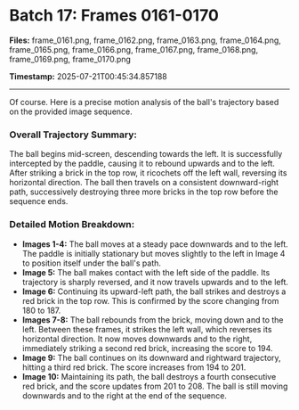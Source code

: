 # Batch 17: Frames 0161-0170

**Files:** frame_0161.png, frame_0162.png, frame_0163.png, frame_0164.png, frame_0165.png, frame_0166.png, frame_0167.png, frame_0168.png, frame_0169.png, frame_0170.png

**Timestamp:** 2025-07-21T00:45:34.857188

---

Of course. Here is a precise motion analysis of the ball's trajectory based on the provided image sequence.

### Overall Trajectory Summary:
The ball begins mid-screen, descending towards the left. It is successfully intercepted by the paddle, causing it to rebound upwards and to the left. After striking a brick in the top row, it ricochets off the left wall, reversing its horizontal direction. The ball then travels on a consistent downward-right path, successively destroying three more bricks in the top row before the sequence ends.

### Detailed Motion Breakdown:
*   **Images 1-4:** The ball moves at a steady pace downwards and to the left. The paddle is initially stationary but moves slightly to the left in Image 4 to position itself under the ball's path.
*   **Image 5:** The ball makes contact with the left side of the paddle. Its trajectory is sharply reversed, and it now travels upwards and to the left.
*   **Image 6:** Continuing its upward-left path, the ball strikes and destroys a red brick in the top row. This is confirmed by the score changing from 180 to 187.
*   **Images 7-8:** The ball rebounds from the brick, moving down and to the left. Between these frames, it strikes the left wall, which reverses its horizontal direction. It now moves downwards and to the right, immediately striking a second red brick, increasing the score to 194.
*   **Image 9:** The ball continues on its downward and rightward trajectory, hitting a third red brick. The score increases from 194 to 201.
*   **Image 10:** Maintaining its path, the ball destroys a fourth consecutive red brick, and the score updates from 201 to 208. The ball is still moving downwards and to the right at the end of the sequence.

